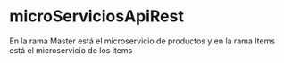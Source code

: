# microServiciosApiRest

En la rama Master está el microservicio de productos y en la rama Items está el microservicio de los items
